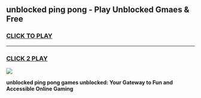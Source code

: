 
## unblocked ping pong - Play Unblocked Gmaes & Free
<h3>
<a href="https://news.freeplayer.one?title=unblocked_ping_pong&ref=23F">CLICK TO PLAY</a></h3>
<hr>

<h3>
<a href="https://news.freeplayer.one?title=unblocked_ping_pong&ref=23F">CLICK 2 PLAY</a>
  
</h3>

<a href="https://news.freeplayer.one?title=unblocked_ping_pong&ref=23F/"><img src="https://clearcache.store/games.png"></a>


**unblocked ping pong games unblocked: Your Gateway to Fun and Accessible Online Gaming**
